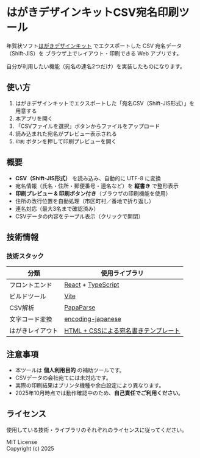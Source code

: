 # はがきデザインキットCSV宛名印刷ツール

年賀状ソフト[はがきデザインキット](https://nenga.yu-bin.jp/design_kit/) でエクスポートした CSV 宛名データ（Shift-JIS）を
ブラウザ上でレイアウト・印刷できる Web アプリです。

自分が利用したい機能（宛名の連名2つだけ）を実装したものになります。


## 使い方

1. はがきデザインキットでエクスポートした「宛名CSV（Shift-JIS形式）」を用意する
2. 本アプリを開く
3. 「CSVファイルを選択」ボタンからファイルをアップロード
4. 読み込まれた宛名がプレビュー表示される
5. `印刷` ボタンを押して印刷プレビューを開く

## 概要

* **CSV（Shift-JIS形式）** を読み込み、自動的に UTF-8 に変換
* 宛名情報（氏名・住所・郵便番号・連名など）を **縦書き** で整形表示
* **印刷プレビュー & 印刷ボタン付き**（ブラウザの印刷機能を使用）
* 住所の改行位置を自動処理（市区町村／番地で折り返し）
* 連名対応（最大3名まで確認済み）
* CSVデータの内容をテーブル表示（クリックで開閉）

## 技術情報
### 技術スタック 

| 分類      | 使用ライブラリ                                                                     |
| ------- | --------------------------------------------------------------------------- |
| フロントエンド | [React](https://react.dev/) + [TypeScript](https://www.typescriptlang.org/) |
| ビルドツール  | [Vite](https://vite.dev/)                                                   |
| CSV解析   | [PapaParse](https://www.papaparse.com/)                                     |
| 文字コード変換 | [encoding-japanese](https://github.com/polygonplanet/encoding.js)           |
| はがきレイアウト   | [HTML + CSSによる宛名書きテンプレート](https://github.com/aikige/nenga_html_template)                          |


## 注意事項

* 本ツールは **個人利用目的** の補助ツールです。
* CSVデータの会社宛てには未対応です。
* 実際の印刷結果はプリンタ機種や余白設定により異なります。
* 2025年10月時点では動作確認中のため、**自己責任でご利用ください**。


## ライセンス

使用している技術・ライブラリのそれぞれのライセンスに従ってください。

MIT License  
Copyright (c) 2025
